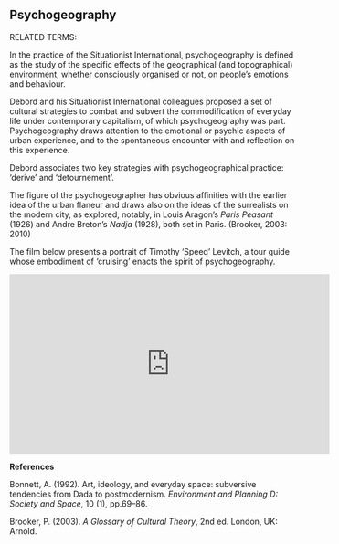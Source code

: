 ## Psychogeography

RELATED TERMS: 

In the practice of the Situationist International, psychogeography is defined as the study of the specific effects of the geographical (and topographical) environment, whether consciously organised or not, on people’s emotions and behaviour.

Debord and his Situationist International colleagues proposed a set of cultural strategies to combat and subvert the commodification of everyday life under contemporary capitalism, of which psychogeography was part. Psychogeography draws attention to the emotional or psychic aspects of urban experience, and to the spontaneous encounter with and reflection on this experience.

Debord associates two key strategies with psychogeographical practice: ‘derive’ and ‘detournement’.

The figure of the psychogeographer has obvious affinities with the earlier idea of the urban flaneur and draws also on the ideas of the surrealists on the modern city, as explored, notably, in Louis Aragon’s _Paris Peasant_ (1926) and Andre Breton’s _Nadja_ (1928), both set in Paris. (Brooker, 2003: 2010)

The film below presents a portrait of Timothy ‘Speed’ Levitch, a tour guide whose embodiment of ‘cruising’ enacts the spirit of psychogeography.

<iframe src="https://www.youtube.com/embed/IOeXcXUzyPU" width="560" height="315" frameborder="0" allowfullscreen="allowfullscreen"></iframe>

**References**

Bonnett, A. (1992). Art, ideology, and everyday space: subversive tendencies from Dada to postmodernism. _Environment and Planning D: Society and Space_, 10 (1), pp.69–86.

Brooker, P. (2003). _A Glossary of Cultural Theory_, 2nd ed. London, UK: Arnold.
